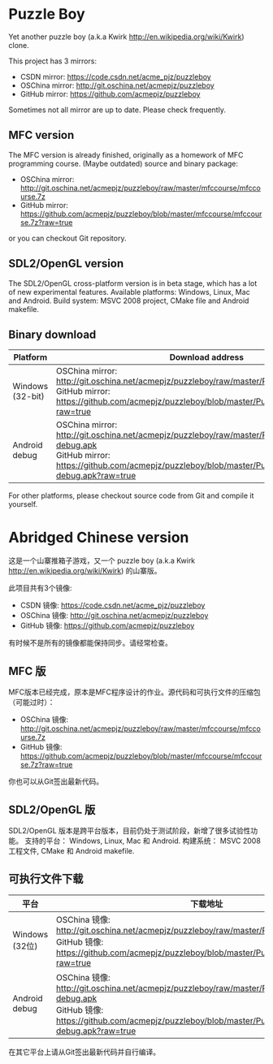 Puzzle Boy
==========

Yet another puzzle boy (a.k.a Kwirk http://en.wikipedia.org/wiki/Kwirk) clone.

This project has 3 mirrors:

  * CSDN mirror: https://code.csdn.net/acme_pjz/puzzleboy
  * OSChina mirror: http://git.oschina.net/acmepjz/puzzleboy
  * GitHub mirror: https://github.com/acmepjz/puzzleboy

Sometimes not all mirror are up to date. Please check frequently.

MFC version
-----------

The MFC version is already finished, originally as a homework of MFC
programming course. (Maybe outdated) source and binary package:

   * OSChina mirror: http://git.oschina.net/acmepjz/puzzleboy/raw/master/mfccourse/mfccourse.7z
   * GitHub mirror: https://github.com/acmepjz/puzzleboy/blob/master/mfccourse/mfccourse.7z?raw=true

or you can checkout Git repository.

SDL2/OpenGL version
-------------------

The SDL2/OpenGL cross-platform version is in beta stage, which has a lot of new
experimental features. Available platforms: Windows, Linux, Mac and Android.
Build system: MSVC 2008 project, CMake file and Android makefile.

Binary download
---------------

Platform         | Download address
-----------------|------------------
Windows (32-bit) | OSChina mirror: http://git.oschina.net/acmepjz/puzzleboy/raw/master/PuzzleBoy/PuzzleBoy.7z<br>GitHub mirror: https://github.com/acmepjz/puzzleboy/blob/master/PuzzleBoy/PuzzleBoy.7z?raw=true
Android debug    | OSChina mirror: http://git.oschina.net/acmepjz/puzzleboy/raw/master/PuzzleBoy/PuzzleBoy-debug.apk<br>GitHub mirror: https://github.com/acmepjz/puzzleboy/blob/master/PuzzleBoy/PuzzleBoy-debug.apk?raw=true

For other platforms, please checkout source code from Git and compile it yourself.


Abridged Chinese version
========================

这是一个山寨推箱子游戏，又一个 puzzle boy (a.k.a Kwirk http://en.wikipedia.org/wiki/Kwirk) 的山寨版。

此项目共有3个镜像:

  * CSDN 镜像: https://code.csdn.net/acme_pjz/puzzleboy
  * OSChina 镜像: http://git.oschina.net/acmepjz/puzzleboy
  * GitHub 镜像: https://github.com/acmepjz/puzzleboy

有时候不是所有的镜像都能保持同步。请经常检查。

MFC 版
-----------

MFC版本已经完成，原本是MFC程序设计的作业。源代码和可执行文件的压缩包（可能过时）：

   * OSChina 镜像: http://git.oschina.net/acmepjz/puzzleboy/raw/master/mfccourse/mfccourse.7z
   * GitHub 镜像: https://github.com/acmepjz/puzzleboy/blob/master/mfccourse/mfccourse.7z?raw=true

你也可以从Git签出最新代码。

SDL2/OpenGL 版
-------------------

SDL2/OpenGL 版本是跨平台版本，目前仍处于测试阶段，新增了很多试验性功能。
支持的平台： Windows, Linux, Mac 和 Android.
构建系统： MSVC 2008 工程文件, CMake 和 Android makefile.

可执行文件下载
---------------

平台           | 下载地址
---------------|------------------
Windows (32位) | OSChina 镜像: http://git.oschina.net/acmepjz/puzzleboy/raw/master/PuzzleBoy/PuzzleBoy.7z<br>GitHub 镜像: https://github.com/acmepjz/puzzleboy/blob/master/PuzzleBoy/PuzzleBoy.7z?raw=true
Android debug  | OSChina 镜像: http://git.oschina.net/acmepjz/puzzleboy/raw/master/PuzzleBoy/PuzzleBoy-debug.apk<br>GitHub 镜像: https://github.com/acmepjz/puzzleboy/blob/master/PuzzleBoy/PuzzleBoy-debug.apk?raw=true

在其它平台上请从Git签出最新代码并自行编译。



